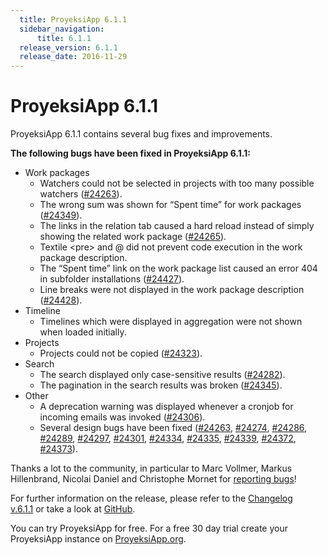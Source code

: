 ```yaml
---
  title: ProyeksiApp 6.1.1
  sidebar_navigation:
      title: 6.1.1
  release_version: 6.1.1
  release_date: 2016-11-29
---
```



# ProyeksiApp 6.1.1

ProyeksiApp 6.1.1 contains several bug fixes and improvements.

**The following bugs have been fixed in ProyeksiApp 6.1.1:**

  - Work packages
      - Watchers could not be selected in projects with too many
        possible watchers
        ([\#24263](https://community.proyeksiapp.com/work_packages/24263/activity)).
      - The wrong sum was shown for “Spent time” for work packages
        ([\#24349](https://community.proyeksiapp.com/projects/proyeksiapp/work_packages/24349/activity)).
      - The links in the relation tab caused a hard reload instead of
        simply showing the related work package
        ([\#24265](https://community.proyeksiapp.com/work_packages/24265/activity)).
      - Textile \<pre\> and @ did not prevent code execution in the work
        package description.
      - The “Spent time” link on the work package list caused an error
        404 in subfolder installations
        ([\#24427](https://community.proyeksiapp.com/projects/proyeksiapp/work_packages/24427/activity)).
      - Line breaks were not displayed in the work package description
        ([\#24428](https://community.proyeksiapp.com/projects/proyeksiapp/work_packages/24428/activity)).
  - <span class="explanatory-dictionary-highlight" data-definition="explanatory-dictionary-definition-17">Timeline</span>
      - Timelines which were displayed in aggregation were not shown
        when loaded initially.
  - Projects
      - Projects could not be copied
        ([\#24323](https://community.proyeksiapp.com/projects/proyeksiapp/work_packages/24323/activity)).
  - Search
      - The search displayed only case-sensitive results
        ([\#24282](https://community.proyeksiapp.com/work_packages/24282/activity)).
      - The pagination in the search results was broken
        ([\#24345](https://community.proyeksiapp.com/projects/proyeksiapp/work_packages/24345/activity)).
  - Other
      - A deprecation warning was displayed whenever a cronjob for
        incoming emails was invoked
        ([\#24306](https://community.proyeksiapp.com/projects/proyeksiapp/work_packages/24306/activity)).
      - Several design bugs have been fixed
        ([\#24263](https://community.proyeksiapp.com/work_packages/24263/activity),
        [\#24274](https://community.proyeksiapp.com/work_packages/24274/activity),
        [\#24286](https://community.proyeksiapp.com/work_packages/24286/activity),
        [\#24289](https://community.proyeksiapp.com/work_packages/24289/activity),
        [\#24297](https://community.proyeksiapp.com/work_packages/24297/activity),
        [\#24301](https://community.proyeksiapp.com/work_packages/24301/activity),
        [\#24334](https://community.proyeksiapp.com/projects/proyeksiapp/work_packages/24334/activity),
        [\#24335](https://community.proyeksiapp.com/projects/proyeksiapp/work_packages/24335/activity),
        [\#24339](https://community.proyeksiapp.com/projects/proyeksiapp/work_packages/24339/activity),
        [\#24372](https://community.proyeksiapp.com/projects/proyeksiapp/work_packages/24372/activity),
        [\#24373](https://community.proyeksiapp.com/projects/proyeksiapp/work_packages/24373/activity)).

Thanks a lot to the community, in particular to Marc Vollmer, Markus
Hillenbrand, Nicolai Daniel and Christophe Mornet for [reporting
bugs](../../development/report-a-bug/)\!

For further information on the release, please refer to the [Changelog
v.6.1.1](https://community.proyeksiapp.com/versions/821) or take a look
at [GitHub](https://github.com/opf/proyeksiapp/tree/v6.1.1).

You can try ProyeksiApp for free. For a free 30 day trial create your
ProyeksiApp instance on [ProyeksiApp.org](https://proyeksi.id/).


